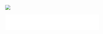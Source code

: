 ![](https://i.loli.net/2021/04/19/7VG43dKvsMBUraj.jpg)

<div class="flex-space"></div>
<iframe id="_163player" frameborder="no" border="0" marginwidth="0" marginheight="0" width=298 height=52 src="//music.163.com/outchain/player?type=2&id=1483521390&auto=1&height=32"></iframe>
